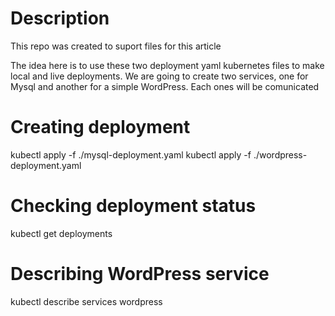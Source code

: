 # Description

This repo was created to suport files for this article



The idea here is to use these two deployment yaml kubernetes files to make local and live deployments. We are going to create two services, one for Mysql and another for a simple WordPress. Each ones will be comunicated

# Creating deployment

kubectl apply -f ./mysql-deployment.yaml
kubectl apply -f ./wordpress-deployment.yaml 

# Checking deployment status

kubectl get deployments

# Describing WordPress service

kubectl describe services wordpress
